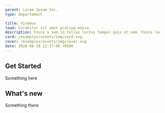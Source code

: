 ```yaml
---
parent: Lorem Ipsum Inc.
type: departement

title: Vivamus
lead: Curabitur sit amet pretium massa.
description: Fusce a sem id tellus luctus tempor quis ut sem. Fusce luctus massa dui, ac elementum dui consequat porttitor.
card: /examples/assets/img/card.svg
cover: /examples/assets/img/cover.svg
date: 2020-08-18 12:17:00 +0500
---
```


## Get Started

Something here

## What's new

Something there